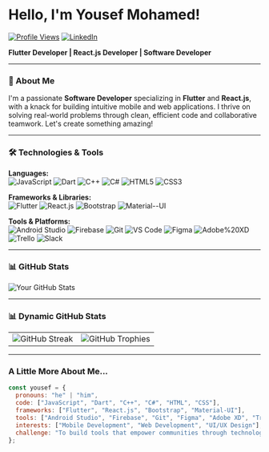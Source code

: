 # Hello, I'm Yousef Mohamed! 

[![Profile Views](https://komarev.com/ghpvc/?username=yousefkhalaf0&color=blue&style=flat-square)](https://github.com/yousefkhalaf0)
[![LinkedIn](https://img.shields.io/badge/LinkedIn-Connect-blue?style=flat-square&logo=linkedin)](https://www.linkedin.com/in/yousefkhalaf0)

**Flutter Developer | React.js Developer | Software Developer**

---

### 🚀 About Me
I'm a passionate **Software Developer** specializing in **Flutter** and **React.js**, with a knack for building intuitive mobile and web applications. I thrive on solving real-world problems through clean, efficient code and collaborative teamwork. Let's create something amazing!

---

### 🛠️ Technologies & Tools

**Languages:**  
![JavaScript](https://img.shields.io/badge/-JavaScript-F7DF1E?style=flat-square&logo=javascript&logoColor=black)
![Dart](https://img.shields.io/badge/-Dart-0175C2?style=flat-square&logo=dart&logoColor=white)
![C++](https://img.shields.io/badge/-C++-00599C?style=flat-square&logo=c%2B%2B&logoColor=white)
![C#](https://img.shields.io/badge/-C%23-239120?style=flat-square&logo=c-sharp&logoColor=white)
![HTML5](https://img.shields.io/badge/-HTML5-E34F26?style=flat-square&logo=html5&logoColor=white)
![CSS3](https://img.shields.io/badge/-CSS3-1572B6?style=flat-square&logo=css3&logoColor=white)

**Frameworks & Libraries:**  
![Flutter](https://img.shields.io/badge/-Flutter-02569B?style=flat-square&logo=flutter&logoColor=white)
![React.js](https://img.shields.io/badge/-React.js-61DAFB?style=flat-square&logo=react&logoColor=black)
![Bootstrap](https://img.shields.io/badge/-Bootstrap-7952B3?style=flat-square&logo=bootstrap&logoColor=white)
![Material--UI](https://img.shields.io/badge/-Material--UI-0081CB?style=flat-square&logo=mui&logoColor=white)

**Tools & Platforms:**  
![Android Studio](https://img.shields.io/badge/-Android%20Studio-3DDC84?style=flat-square&logo=android-studio&logoColor=white)
![Firebase](https://img.shields.io/badge/-Firebase-FFCA28?style=flat-square&logo=firebase&logoColor=black)
![Git](https://img.shields.io/badge/-Git-F05032?style=flat-square&logo=git&logoColor=white)
![VS Code](https://img.shields.io/badge/-VS%20Code-007ACC?style=flat-square&logo=visual-studio-code&logoColor=white)
![Figma](https://img.shields.io/badge/-Figma-F24E1E?style=flat-square&logo=figma&logoColor=white)
![Adobe%20XD](https://img.shields.io/badge/-Adobe%20XD-FF61F6?style=flat-square&logo=adobe-xd&logoColor=white)
![Trello](https://img.shields.io/badge/-Trello-0052CC?style=flat-square&logo=trello&logoColor=white)
![Slack](https://img.shields.io/badge/-Slack-4A154B?style=flat-square&logo=slack&logoColor=white)

---

### 📊 GitHub Stats

![Your GitHub Stats](https://github-readme-stats.vercel.app/api?username=yousefkhalaf0&show_icons=true&theme=graywhite)

---

### 📊 Dynamic GitHub Stats

<!-- GitHub Streak & Trophies -->
<table align="center">
  <tr>
    <td>
      <img src="https://github-readme-streak-stats.herokuapp.com?user=YourGitHubUsername&theme=radical&hide_border=true" alt="GitHub Streak" />
    </td>
    <td>
      <img src="https://github-profile-trophy.vercel.app/?username=YourGitHubUsername&theme=radical&row=2&column=3" alt="GitHub Trophies" />
    </td>
  </tr>
</table>

---

###  A Little More About Me...

```javascript
const yousef = {
  pronouns: "he" | "him",
  code: ["JavaScript", "Dart", "C++", "C#", "HTML", "CSS"],
  frameworks: ["Flutter", "React.js", "Bootstrap", "Material-UI"],
  tools: ["Android Studio", "Firebase", "Git", "Figma", "Adobe XD", "Trello", "Slack"],
  interests: ["Mobile Development", "Web Development", "UI/UX Design"],
  challenge: "To build tools that empower communities through technology!"
};
